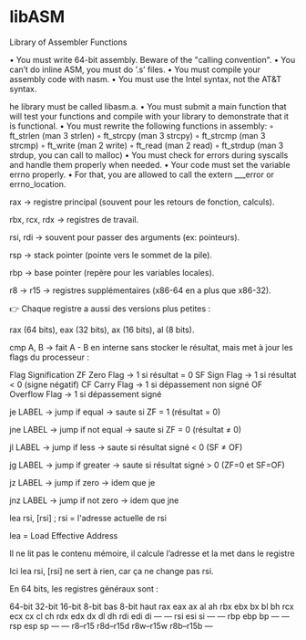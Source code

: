 # libASM
Library of Assembler Functions

• You must write 64-bit assembly. Beware of the "calling convention".
• You can’t do inline ASM, you must do ’.s’ files.
• You must compile your assembly code with nasm.
• You must use the Intel syntax, not the AT&T syntax.

he library must be called libasm.a.
• You must submit a main function that will test your functions and compile with
your library to demonstrate that it is functional.
• You must rewrite the following functions in assembly:
◦ ft_strlen (man 3 strlen)
◦ ft_strcpy (man 3 strcpy)
◦ ft_strcmp (man 3 strcmp)
◦ ft_write (man 2 write)
◦ ft_read (man 2 read)
◦ ft_strdup (man 3 strdup, you can call to malloc)
• You must check for errors during syscalls and handle them properly when needed.
• Your code must set the variable errno properly.
• For that, you are allowed to call the extern ___error or errno_location.



rax → registre principal (souvent pour les retours de fonction, calculs).

rbx, rcx, rdx → registres de travail.

rsi, rdi → souvent pour passer des arguments (ex: pointeurs).

rsp → stack pointer (pointe vers le sommet de la pile).

rbp → base pointer (repère pour les variables locales).

r8 → r15 → registres supplémentaires (x86-64 en a plus que x86-32).

👉 Chaque registre a aussi des versions plus petites :

rax (64 bits), eax (32 bits), ax (16 bits), al (8 bits).


cmp A, B → fait A - B en interne sans stocker le résultat, mais met à jour les flags du processeur :

Flag	Signification
ZF	Zero Flag → 1 si résultat = 0
SF	Sign Flag → 1 si résultat < 0 (signe négatif)
CF	Carry Flag → 1 si dépassement non signé
OF	Overflow Flag → 1 si dépassement signé


je LABEL → jump if equal → saute si ZF = 1 (résultat = 0)

jne LABEL → jump if not equal → saute si ZF = 0 (résultat ≠ 0)

jl LABEL → jump if less → saute si résultat signé < 0 (SF ≠ OF)

jg LABEL → jump if greater → saute si résultat signé > 0 (ZF=0 et SF=OF)

jz LABEL → jump if zero → idem que je

jnz LABEL → jump if not zero → idem que jne


lea rsi, [rsi]  ; rsi = l'adresse actuelle de rsi

lea = Load Effective Address

Il ne lit pas le contenu mémoire, il calcule l’adresse et la met dans le registre

Ici lea rsi, [rsi] ne sert à rien, car ça ne change pas rsi.

En 64 bits, les registres généraux sont :

64-bit	32-bit	16-bit	8-bit bas	8-bit haut
rax			eax			ax			al					ah
rbx			ebx			bx			bl					bh
rcx			ecx			cx			cl					ch
rdx			edx			dx			dl					dh
rdi			edi			di			—					—
rsi			esi			si			—					—
rbp			ebp			bp			—					—
rsp			esp			sp			—					—
r8–r15	r8d–r15d	r8w–r15w	r8b–r15b	—